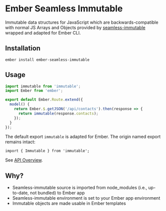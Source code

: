 # Ember Seamless Immutable

Immutable data structures for JavaScript which are backwards-compatible with normal JS Arrays and Objects provided 
by [seamless-immutable](https://github.com/rtfeldman/seamless-immutable)  wrapped and adapted for Ember CLI.

## Installation

`ember install ember-seamless-immutable`

## Usage

```js
import immutable from 'immutable';
import Ember from 'ember';

export default Ember.Route.extend({
  model() {
    return Ember.$.getJSON('/api/contacts').then(response => {
      return immutable(response.contacts);
    });
  }
});
```

The default export `immutable` is adapted for Ember. The origin named export remains intact:

```
import { Immutable } from 'immutable';
```

See [API Overview](https://github.com/rtfeldman/seamless-immutable#api-overview).

## Why?

* Seamless-immutable source is imported from node_modules (i.e., up-to-date, not bundled) to Ember app
* Seamless-immutable environment is set to your Ember app environment
* Immutable objects are made usable in Ember templates